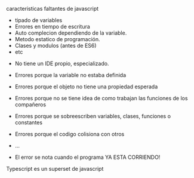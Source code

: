 caracteristicas faltantes de javascript

- tipado de variables
- Errores en tiempo de escritura
- Auto complecion dependiendo de la variable.
- Metodo estatico de programación.
- Clases y modulos (antes de ES6)
- etc

* No tiene un IDE propio, especializado.

* Errores porque la variable no estaba definida
* Errores porque el objeto no tiene una propiedad esperada
* Errores porque no se tiene idea de como trabajan las funciones de los compañeros
* Errores porque se sobreescriben variables, clases, funciones o constantes
* Errores porque el codigo colisiona con otros
* ...
* El error se nota cuando el programa YA ESTA CORRIENDO!

Typescript es un superset de javascript
